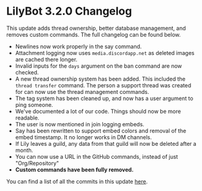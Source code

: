 # LilyBot 3.2.0 Changelog

This update adds thread ownership, better database management, and removes custom commands.
The full changelog can be found below.

* Newlines now work properly in the say command.
* Attachment logging now uses `media.discordapp.net` as deleted images are cached there longer.
* Invalid inputs for the `days` argument on the ban command are now checked.
* A new thread ownership system has been added. This included the `thread transfer` command.
The person a support thread was created for can now use the thread management commands.
* The tag system has been cleaned up, and now has a user argument to ping someone.
* We've documented a lot of our code. Things should now be more readable.
* The user is now mentioned in join logging embeds.
* Say has been rewritten to support embed colors and removal of the embed timestamp. It no longer works in DM channels.
* If Lily leaves a guild, any data from that guild will now be deleted after a month.
* You can now use a URL in the GitHub commands, instead of just "Org/Repository"
* **Custom commands have been fully removed.**

You can find a list of all the commits in this update
[here](https://github.com/IrisShaders/LilyBot/compare/v3.1.1...v3.2.0).
